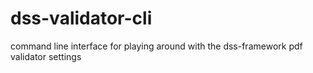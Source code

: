 # dss-validator-cli
command line interface for playing around with the dss-framework pdf validator settings
